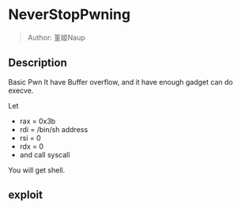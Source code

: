 # NeverStopPwning
> Author: 堇姬Naup

## Description
Basic Pwn
It have Buffer overflow, and it have enough gadget can do execve.

Let
- rax = 0x3b
- rdi = /bin/sh address
- rsi = 0
- rdx = 0
- and call syscall

You will get shell.

## exploit

